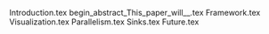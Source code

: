 Introduction.tex
begin_abstract_This_paper_will__.tex
Framework.tex
Visualization.tex
Parallelism.tex
Sinks.tex
Future.tex